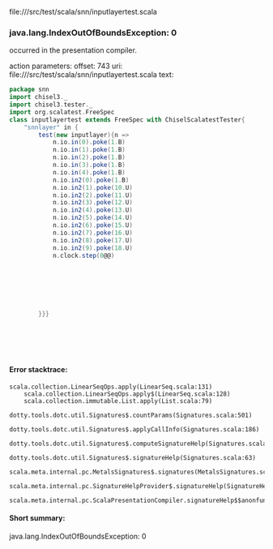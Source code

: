 file://<WORKSPACE>/src/test/scala/snn/inputlayertest.scala
### java.lang.IndexOutOfBoundsException: 0

occurred in the presentation compiler.

action parameters:
offset: 743
uri: file://<WORKSPACE>/src/test/scala/snn/inputlayertest.scala
text:
```scala
package snn
import chisel3._
import chisel3.tester._
import org.scalatest.FreeSpec
class inputlayertest extends FreeSpec with ChiselScalatestTester{
    "snnlayer" in {
        test(new inputlayer){n =>
            n.io.in(0).poke(1.B)
            n.io.in(1).poke(1.B)
            n.io.in(2).poke(1.B)
            n.io.in(3).poke(1.B)
            n.io.in(4).poke(1.B)
            n.io.in2(0).poke(1.B)
            n.io.in2(1).poke(10.U)
            n.io.in2(2).poke(11.U)
            n.io.in2(3).poke(12.U)
            n.io.in2(4).poke(13.U)
            n.io.in2(5).poke(14.U)
            n.io.in2(6).poke(15.U)
            n.io.in2(7).poke(16.U)
            n.io.in2(8).poke(17.U)
            n.io.in2(9).poke(18.U)
            n.clock.step(0@@)
            
            
            




        }}}

            
 
        
    
```



#### Error stacktrace:

```
scala.collection.LinearSeqOps.apply(LinearSeq.scala:131)
	scala.collection.LinearSeqOps.apply$(LinearSeq.scala:128)
	scala.collection.immutable.List.apply(List.scala:79)
	dotty.tools.dotc.util.Signatures$.countParams(Signatures.scala:501)
	dotty.tools.dotc.util.Signatures$.applyCallInfo(Signatures.scala:186)
	dotty.tools.dotc.util.Signatures$.computeSignatureHelp(Signatures.scala:94)
	dotty.tools.dotc.util.Signatures$.signatureHelp(Signatures.scala:63)
	scala.meta.internal.pc.MetalsSignatures$.signatures(MetalsSignatures.scala:17)
	scala.meta.internal.pc.SignatureHelpProvider$.signatureHelp(SignatureHelpProvider.scala:51)
	scala.meta.internal.pc.ScalaPresentationCompiler.signatureHelp$$anonfun$1(ScalaPresentationCompiler.scala:388)
```
#### Short summary: 

java.lang.IndexOutOfBoundsException: 0